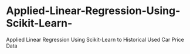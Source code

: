 # Applied-Linear-Regression-Using-Scikit-Learn-
Applied Linear Regression Using Scikit-Learn to Historical Used Car Price Data
